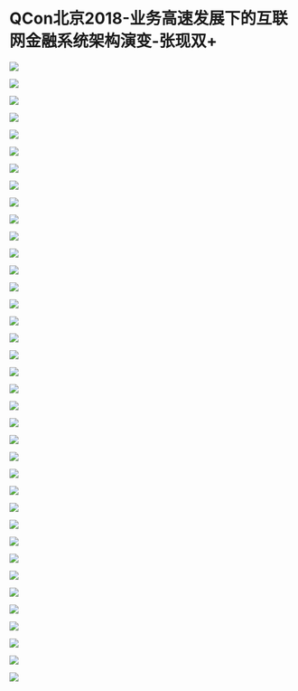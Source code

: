 # QCon北京2018-业务高速发展下的互联网金融系统架构演变-张现双+

![](https://raw.githubusercontent.com/hellojd2018/ms_document/master/Qcon/北京2018/images/张现双+/201905122104_4.png)


![](https://raw.githubusercontent.com/hellojd2018/ms_document/master/Qcon/北京2018/images/张现双+/201905122104_5.png)


![](https://raw.githubusercontent.com/hellojd2018/ms_document/master/Qcon/北京2018/images/张现双+/201905122104_6.png)


![](https://raw.githubusercontent.com/hellojd2018/ms_document/master/Qcon/北京2018/images/张现双+/201905122104_7.png)


![](https://raw.githubusercontent.com/hellojd2018/ms_document/master/Qcon/北京2018/images/张现双+/201905122104_8.png)


![](https://raw.githubusercontent.com/hellojd2018/ms_document/master/Qcon/北京2018/images/张现双+/201905122104_9.png)


![](https://raw.githubusercontent.com/hellojd2018/ms_document/master/Qcon/北京2018/images/张现双+/201905122104_10.png)


![](https://raw.githubusercontent.com/hellojd2018/ms_document/master/Qcon/北京2018/images/张现双+/201905122104_11.png)


![](https://raw.githubusercontent.com/hellojd2018/ms_document/master/Qcon/北京2018/images/张现双+/201905122104_12.png)


![](https://raw.githubusercontent.com/hellojd2018/ms_document/master/Qcon/北京2018/images/张现双+/201905122104_13.png)


![](https://raw.githubusercontent.com/hellojd2018/ms_document/master/Qcon/北京2018/images/张现双+/201905122104_14.png)


![](https://raw.githubusercontent.com/hellojd2018/ms_document/master/Qcon/北京2018/images/张现双+/201905122104_15.png)


![](https://raw.githubusercontent.com/hellojd2018/ms_document/master/Qcon/北京2018/images/张现双+/201905122104_16.png)


![](https://raw.githubusercontent.com/hellojd2018/ms_document/master/Qcon/北京2018/images/张现双+/201905122104_17.png)


![](https://raw.githubusercontent.com/hellojd2018/ms_document/master/Qcon/北京2018/images/张现双+/201905122104_18.png)


![](https://raw.githubusercontent.com/hellojd2018/ms_document/master/Qcon/北京2018/images/张现双+/201905122104_19.png)


![](https://raw.githubusercontent.com/hellojd2018/ms_document/master/Qcon/北京2018/images/张现双+/201905122104_20.png)


![](https://raw.githubusercontent.com/hellojd2018/ms_document/master/Qcon/北京2018/images/张现双+/201905122104_21.png)


![](https://raw.githubusercontent.com/hellojd2018/ms_document/master/Qcon/北京2018/images/张现双+/201905122104_22.png)


![](https://raw.githubusercontent.com/hellojd2018/ms_document/master/Qcon/北京2018/images/张现双+/201905122104_23.png)


![](https://raw.githubusercontent.com/hellojd2018/ms_document/master/Qcon/北京2018/images/张现双+/201905122104_24.png)


![](https://raw.githubusercontent.com/hellojd2018/ms_document/master/Qcon/北京2018/images/张现双+/201905122104_25.png)


![](https://raw.githubusercontent.com/hellojd2018/ms_document/master/Qcon/北京2018/images/张现双+/201905122104_26.png)


![](https://raw.githubusercontent.com/hellojd2018/ms_document/master/Qcon/北京2018/images/张现双+/201905122104_27.png)


![](https://raw.githubusercontent.com/hellojd2018/ms_document/master/Qcon/北京2018/images/张现双+/201905122104_28.png)


![](https://raw.githubusercontent.com/hellojd2018/ms_document/master/Qcon/北京2018/images/张现双+/201905122104_29.png)


![](https://raw.githubusercontent.com/hellojd2018/ms_document/master/Qcon/北京2018/images/张现双+/201905122104_30.png)


![](https://raw.githubusercontent.com/hellojd2018/ms_document/master/Qcon/北京2018/images/张现双+/201905122104_31.png)


![](https://raw.githubusercontent.com/hellojd2018/ms_document/master/Qcon/北京2018/images/张现双+/201905122104_32.png)


![](https://raw.githubusercontent.com/hellojd2018/ms_document/master/Qcon/北京2018/images/张现双+/201905122104_33.png)


![](https://raw.githubusercontent.com/hellojd2018/ms_document/master/Qcon/北京2018/images/张现双+/201905122104_34.png)


![](https://raw.githubusercontent.com/hellojd2018/ms_document/master/Qcon/北京2018/images/张现双+/201905122104_35.png)


![](https://raw.githubusercontent.com/hellojd2018/ms_document/master/Qcon/北京2018/images/张现双+/201905122104_36.png)


![](https://raw.githubusercontent.com/hellojd2018/ms_document/master/Qcon/北京2018/images/张现双+/201905122104_37.png)


![](https://raw.githubusercontent.com/hellojd2018/ms_document/master/Qcon/北京2018/images/张现双+/201905122104_38.png)


![](https://raw.githubusercontent.com/hellojd2018/ms_document/master/Qcon/北京2018/images/张现双+/201905122104_39.png)


![](https://raw.githubusercontent.com/hellojd2018/ms_document/master/Qcon/北京2018/images/张现双+/201905122104_40.png)


